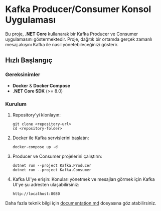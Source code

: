 # Kafka Producer/Consumer Konsol Uygulaması

Bu proje, **.NET Core** kullanarak bir Kafka Producer ve Consumer uygulamasını göstermektedir. Proje, dağıtık bir ortamda gerçek zamanlı mesaj akışını Kafka ile nasıl yönetebileceğinizi gösterir.

## Hızlı Başlangıç

### Gereksinimler

- **Docker** & **Docker Compose**
- **.NET Core SDK** (>= 8.0)

### Kurulum

1. Repository'yi klonlayın:
    ```
    git clone <repository-url>
    cd <repository-folder>
    ```

2. Docker ile Kafka servislerini başlatın:
    ```
    docker-compose up -d
    ```

3. Producer ve Consumer projelerini çalıştırın:
    ```
    dotnet run --project Kafka.Producer
    dotnet run --project Kafka.Consumer
    ```

4. Kafka UI'ye erişin:
    Konuları yönetmek ve mesajları görmek için Kafka UI'ye şu adresten ulaşabilirsiniz:
    ```
    http://localhost:8080
    ```

Daha fazla teknik bilgi için [documentation.md](./documentation.md) dosyasına göz atabilirsiniz.
